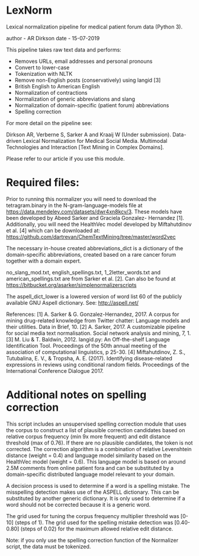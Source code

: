 # LexNorm

Lexical normalization pipeline for medical patient forum data (Python 3). 

author - AR Dirkson 
date - 15-07-2019

This pipeline takes raw text data and performs: 
- Removes URLs, email addresses and personal pronouns
- Convert to lower-case
- Tokenization with NLTK 
- Remove non-English posts (conservatively) using langid [3]
- British English to American English 
- Normalization of contractions
- Normalization of generic abbreviations and slang 
- Normalization of domain-specific (patient forum) abbreviations 
- Spelling correction 

For more detail on the pipeline see: 

Dirkson AR, Verberne S, Sarker A and Kraaij W (Under submission). Data-driven Lexical Normalization for Medical Social Media. Multimodal Technologies and Interaction [Text Mining in Complex Domains].

Please refer to our article if you use this module.

# Required files: 
Prior to running this normalizer you will need to download the tetragram.binary in the N-gram-language-models file at https://data.mendeley.com/datasets/dwr4xn8kcv/3. These models have been developed by Abeed Sarker and Graciela Gonzalez- Hernandez [1]. Additionally, you will need the HealthVec model developed by Miftahutdinov et al. [4] which can be downloaded at: https://github.com/dartrevan/ChemTextMining/tree/master/word2vec

The necessary in-house created abbreviations_dict is a dictionary of the domain-specific abbreviations, created based on a rare cancer forum together with a domain expert.

no_slang_mod.txt, english_spellings.txt, 1_2letter_words.txt and american_spellings.txt are from Sarker et al. [2]. Can also be found at https://bitbucket.org/asarker/simplenormalizerscripts

The aspell_dict_lower is a lowered version of word list 60 of the publicly available GNU Aspell dictionary. See: http://aspell.net/

References: 
[1] A. Sarker & G. Gonzalez-Hernandez, 2017. A corpus for mining drug-related knowledge from Twitter chatter: Language models and their utilities. Data in Brief, 10.
[2] A. Sarker, 2017. A customizable pipeline for social media text normalisation. Social network analysis and mining, 7, 1.
[3] M. Liu & T. Baldwin, 2012. langid.py: An Off-the-shelf Language Identification Tool. Proceedings of the 50th annual meeting of the association of computational linguistics, p 25-30.
[4] Miftahutdinov, Z. S., Tutubalina, E. V., & Tropsha, A. E. (2017). Identifying disease-related expressions in reviews using conditional random fields. Proceedings of the International Conference Dialogue 2017. 

# Additional notes on spelling correction 

This script includes an unsupervised spelling correction module that uses the corpus to construct a list of plausible correction candidates based on relative corpus frequency (min 9x more frequent) and edit distance threshold (max of 0.76). If there are no plausible candidates, the token is not corrected.  The correction algorithm is a combination of relative Levenshtein distance (weight = 0.4) and language model similarity based on the HealthVec model (weight = 0.6). This language model is based on around 2.5M comments from online patient fora and can be substituted by a domain-specific distributed language model relevant to your domain. 

A decision process is used to determine if a word is a spelling mistake. The misspelling detection makes use of the ASPELL dictionary. This can be substituted by another generic dictionary. It is only used to determine if a word should not be corrected because it is a generic word.

The grid used for tuning the corpus frequency multiplier threshold was [0-10] (steps of 1). 
The grid used for the spelling mistake detection was [0.40-0.80] (steps of 0.02) for the maximum allowed relative edit distance. 

Note: if you only use the spelling correction function of the Normalizer script, the data must be tokenized.
